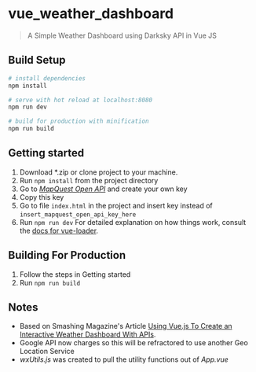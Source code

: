 # vue_weather_dashboard

> A Simple Weather Dashboard using Darksky API in Vue JS

## Build Setup

``` bash
# install dependencies
npm install

# serve with hot reload at localhost:8080
npm run dev

# build for production with minification
npm run build
```


## Getting started

1. Download *.zip or clone project to your machine.
2. Run `npm install` from the project directory
3. Go to *[MapQuest Open API](https://developer.mapquest.com/plan_purchase/steps/business_edition/business_edition_free/register)* and create your own key
4. Copy this key
5. Go to file `index.html` in the project and insert key instead of `insert_mapquest_open_api_key_here`
6. Run `npm run dev`
For detailed explanation on how things work, consult the [docs for vue-loader](http://vuejs.github.io/vue-loader).

## Building For Production
1. Follow the steps in Getting started
2. Run `npm run build`


## Notes
- Based on Smashing Magazine's Article [Using Vue.js To Create an Interactive Weather Dashboard With APIs](https://www.smashingmagazine.com/2019/02/interactive-weather-dashboard-api-vue-js/).
- Google API now charges so this will be refractored to use another Geo Location Service
- *wxUtils.js* was created to pull the utility functions out of *App.vue*
